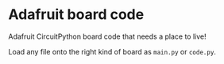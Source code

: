 # Adafruit board code

Adafruit CircuitPython board code that needs a place to live!

Load any file onto the right kind of board as `main.py` or `code.py`.
